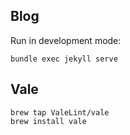 ## Blog

Run in development mode:

```
bundle exec jekyll serve
```

## Vale


    brew tap ValeLint/vale
    brew install vale

